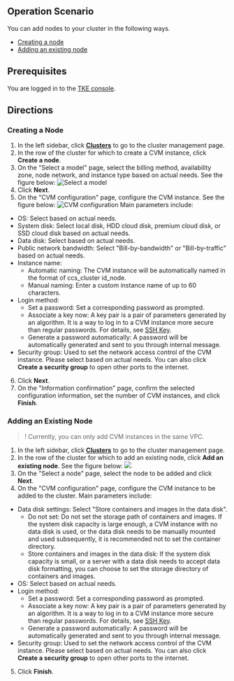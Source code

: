 ## Operation Scenario

You can add nodes to your cluster in the following ways.
- [Creating a node](#createNode)
- [Adding an existing node](#addExistingNode)

## Prerequisites

You are logged in to the [TKE console](https://console.cloud.tencent.com/tke2).

## Directions

<span id="createNode"></span>
### Creating a Node

1. In the left sidebar, click **[Clusters](https://console.cloud.tencent.com/tke2/cluster)** to go to the cluster management page.
2. In the row of the cluster for which to create a CVM instance, click **Create a node**.
3. On the "Select a model" page, select the billing method, availability zone, node network, and instance type based on actual needs. See the figure below:
![Select a model](https://main.qcloudimg.com/raw/53c827e886d04ec02dde480de0118fc3.png)
4. Click **Next**.
5. On the "CVM configuration" page, configure the CVM instance. See the figure below:
![CVM configuration](https://main.qcloudimg.com/raw/2f2a5f425d1febc80940611d5d02decc.png)
Main parameters include:
 - OS: Select based on actual needs.
 - System disk: Select local disk, HDD cloud disk, premium cloud disk, or SSD cloud disk based on actual needs.
 - Data disk: Select based on actual needs.
 - Public network bandwidth: Select "Bill-by-bandwidth" or "Bill-by-traffic" based on actual needs.
 - Instance name:
    - Automatic naming: The CVM instance will be automatically named in the format of ccs_cluster id_node.
    - Manual naming: Enter a custom instance name of up to 60 characters.
 - Login method:
    - Set a password: Set a corresponding password as prompted.
    - Associate a key now: A key pair is a pair of parameters generated by an algorithm. It is a way to log in to a CVM instance more secure than regular passwords. For details, see [SSH Key](https://cloud.tencent.com/document/product/213/6092).
    - Generate a password automatically: A password will be automatically generated and sent to you through internal message.
 - Security group: Used to set the network access control of the CVM instance. Please select based on actual needs. You can also click **Create a security group** to open other ports to the internet.
6. Click **Next**.
7. On the "Information confirmation" page, confirm the selected configuration information, set the number of CVM instances, and click **Finish**.

<span id="addExistingNode"></span>
### Adding an Existing Node

>! Currently, you can only add CVM instances in the same VPC.

1. In the left sidebar, click **[Clusters](https://console.cloud.tencent.com/tke2/cluster)** to go to the cluster management page.
2. In the row of the cluster for which to add an existing node, click **Add an existing node**. See the figure below:
![](https://main.qcloudimg.com/raw/b5a2d9c3c4419da6d370da1aa94f872f.png)
3. On the "Select a node" page, select the node to be added and click **Next**.
4. On the "CVM configuration" page, configure the CVM instance to be added to the cluster.
Main parameters include:
 - Data disk settings: Select "Store containers and images in the data disk".
    - Do not set: Do not set the storage path of containers and images. If the system disk capacity is large enough, a CVM instance with no data disk is used, or the data disk needs to be manually mounted and used subsequently, it is recommended not to set the container directory.
    - Store containers and images in the data disk: If the system disk capacity is small, or a server with a data disk needs to accept data disk formatting, you can choose to set the storage directory of containers and images.
 - OS: Select based on actual needs.
 - Login method:
     - Set a password: Set a corresponding password as prompted.
    - Associate a key now: A key pair is a pair of parameters generated by an algorithm. It is a way to log in to a CVM instance more secure than regular passwords. For details, see [SSH Key](https://cloud.tencent.com/document/product/213/6092).
    - Generate a password automatically: A password will be automatically generated and sent to you through internal message.
 - Security group: Used to set the network access control of the CVM instance. Please select based on actual needs. You can also click **Create a security group** to open other ports to the internet.
5. Click **Finish**.



